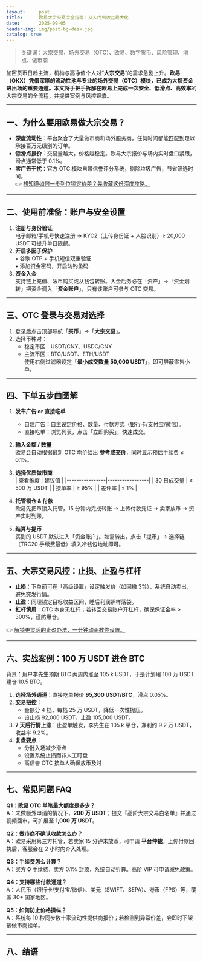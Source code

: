 ```yaml
---
layout:     post
title:      欧易大宗交易完全指南：从入门到收益最大化
date:       2025-09-05
header-img: img/post-bg-desk.jpg
catalog: true
---
```


> 关键词：大宗交易、场外交易（OTC）、欧易、数字货币、风险管理、滑点、做市商

加密货币日趋主流，机构与高净值个人对“**大宗交易**”的需求急剧上升。**欧易（OKX）**凭借深厚的流动性池与专业的**场外交易（OTC）**模块，已成为大额资金进出场的重要通道。本文将手把手拆解在欧易上完成一次**安全、低滑点、高效率**的大宗交易的全流程，并提供案例与风控锦囊。

---

## 一、为什么要用欧易做大宗交易？

- **深度流动性**：平台聚合了大量做市商和场外服务商，任何时间都能匹配到足以承接百万元级别的订单。  
- **低滑点报价**：交易量越大，价格越稳定。欧易大宗报价与场内实时盘口紧跟，滑点通常低于 0.1%。  
- **零广告干扰**：官方 OTC 模块自带信誉评分系统，剔除垃圾广告，节省筛选时间。  
👉 [想知道如何一步到位锁定价差？先收藏这份深度攻略。](https://okxdog.com/)

---

## 二、使用前准备：账户与安全设置

1. **注册与身份验证**  
   电子邮箱/手机号快速注册 → KYC2（上传身份证 + 人脸识别）≥ 20,000 USDT 可提升单日限额。  
2. **开启多因子保护**  
   • 谷歌 OTP + 手机短信双重验证  
   • 添加资金密码，开启防钓鱼码  
3. **资金入金**  
   支持链上充值、法币购买或从钱包转账。入金后务必在「资产」→「资金划转」把资金调入「**资金账户**」，只有该账户可参与 OTC 交易。

---

## 三、OTC 登录与交易对选择

1. 登录后点击顶部导航「**买币**」→「**大宗交易**」。  
2. 选择币种对：  
   - 稳定币区：USDT/CNY、USDC/CNY  
   - 主流币区：BTC/USDT、ETH/USDT  
   使用右侧过滤器设定「**最小成交数量 50,000 USDT**」，即可屏蔽零售小单。

---

## 四、下单五步曲图解

1. **发布广告 or 直接吃单**  
   - 自建广告：自主设定价格、数量、付款方式（银行卡/支付宝/微信）。  
   - 直接吃单：浏览列表，点击「立即购买」，快速成交。  

2. **输入金额 / 数量**  
   欧易会自动根据最新 OTC 均价给出 **参考成交价**，同时显示预估手续费 ≤ 0.1%。  

3. **选择优质做市商**  
   | 查看维度       | 建议值          |
   |----------------|-----------------|
   | 30 日成交量    | ≥ 500 万 USDT   |
   | 接单率         | ≥ 95%           |
   | 差评率         | ≤ 1%            |

4. **托管锁仓 & 付款**  
   欧易先把币锁入托管，15 分钟内完成转账 → 上传付款凭证 → 卖家放币 → 资产实时到账。  

5. **结算与提币**  
   买到的 USDT 默认进入「资金账户」。如需转出，点击「提币」→ 选择链（TRC20 手续费最低）填入冷钱包地址即可。

---

## 五、大宗交易风控：止损、止盈与杠杆

- **止损**：下单前可在「高级设置」设定触发价（如回撤 3%），系统自动卖出，避免突发行情。  
- **止盈**：同理锁定目标收益区间，睡后利润照样落袋。  
- **杠杆慎用**：OTC 本身无杠杆；若转回交易账户开杠杆，确保保证金率 > 300%，谨防爆仓。  

👉 [解锁更灵活的止盈办法，一分钟动画教你设置。](https://okxdog.com/)

---

## 六、实战案例：100 万 USDT 进仓 BTC

背景：用户李先生预期 BTC 两周内涨至 105 k USDT，于是计划用 100 万 USDT 建仓 10.5 BTC。

1. **选择场外通道**：直接吃单报价 **95,300 USDT/BTC**，滑点 0.05%。  
2. **交易把控**：  
   - 金额分 4 档，每档 25 万 USDT，降低一次性抛压。  
   - 设止损 92,000 USDT，止盈 105,000 USDT。  
3. **7 天后行情上涨**：止盈单触发，李先生在 105 k 平仓，净利约 9.2 万 USDT，收益率 9.2%。  
4. **复盘要点**：  
   - 分批入场减少滑点  
   - 设置系统止损而非人工盯盘  
   - 高信誉 OTC 接单人确保放币及时

---

## 七、常见问题 FAQ

**Q1：欧易 OTC 单笔最大额度是多少？**  
A：未做额外申请的情况下，**200 万 USDT**；提交『高阶大宗交易白名单』并通过视频面审，可扩展至 **1,000 万 USDT**。

**Q2：做市商不确认收款怎么办？**  
A：欧易采用第三方托管，若卖家 15 分钟未放币，可申请 **平台仲裁**。上传付款回执后，客服会在 2 小时内介入处理。

**Q3：手续费怎么计算？**  
A：买方 **0** 手续费，卖方 0.1% 封顶，系统自动折算。高阶 VIP 可申请减免政策。

**Q4：支持哪些付款通道？**  
A：人民币（银行卡/支付宝/微信）、美元（SWIFT、SEPA）、港币（FPS）等，覆盖 30+ 国家地区。

**Q5：如何防止价格操纵？**  
A：系统每 10 秒同步数十家流动性提供商报价；若检测到异常价差，会即时下架该做市商挂单。

---

## 八、结语